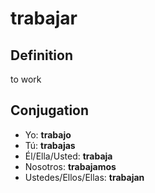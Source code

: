 # trabajar

## Definition
to work

## Conjugation

- Yo: **trabajo**
- Tú: **trabajas**
- Él/Ella/Usted: **trabaja**
- Nosotros: **trabajamos**
- Ustedes/Ellos/Ellas: **trabajan**